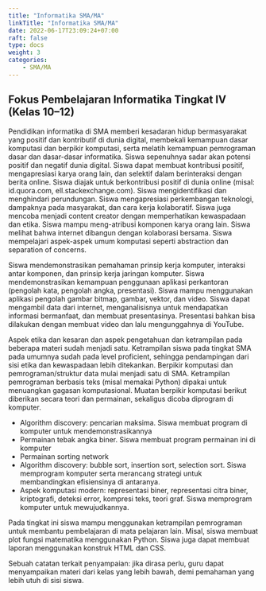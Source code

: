 ```yaml
---
title: "Informatika SMA/MA"
linkTitle: "Informatika SMA/MA"
date: 2022-06-17T23:09:24+07:00
raft: false
type: docs
weight: 3
categories:
    - SMA/MA
---
```

## Fokus Pembelajaran Informatika Tingkat IV (Kelas 10–12)
Pendidikan informatika di SMA memberi kesadaran hidup bermasyarakat yang positif dan kontributif di dunia digital, membekali kemampuan dasar komputasi dan berpikir komputasi, serta melatih kemampuan pemrograman dasar dan dasar-dasar informatika.
Siswa sepenuhnya sadar akan potensi positif dan negatif dunia digital. Siswa dapat membuat kontribusi positif, mengapresiasi karya orang lain, dan selektif dalam berinteraksi dengan berita online. Siswa diajak untuk berkontribusi positif di dunia online (misal: id.quora.com, ell.stackexchange.com). Siswa mengidentifikasi dan menghindari perundungan. Siswa mengapresiasi perkembangan teknologi, dampaknya pada masyarakat, dan cara kerja kolaboratif. Siswa juga mencoba menjadi content creator dengan memperhatikan kewaspadaan dan etika. Siswa mampu meng-atribusi komponen karya orang lain. Siswa melihat bahwa internet dibangun dengan kolaborasi bersama. Siswa mempelajari aspek-aspek umum komputasi seperti abstraction dan separation of concerns.

Siswa mendemonstrasikan pemahaman prinsip kerja komputer, interaksi antar komponen, dan prinsip kerja jaringan komputer. Siswa mendemonstrasikan kemampuan penggunaan aplikasi perkantoran (pengolah kata, pengolah angka, presentasi). Siswa mampu menggunakan aplikasi pengolah gambar bitmap, gambar, vektor, dan video. Siswa dapat mengambil data dari internet, menganalisisnya untuk mendapatkan informasi bermanfaat, dan membuat presentasinya. Presentasi bahkan bisa dilakukan dengan membuat video dan lalu mengunggahnya di YouTube.

Aspek etika dan kesaran dan aspek pengetahuan dan ketrampilan pada beberapa materi sudah menjadi satu. Ketrampilan siswa pada tingkat SMA pada umumnya sudah pada level proficient, sehingga pendampingan dari sisi etika dan kewaspadaan lebih ditekankan.
Berpikir komputasi dan pemrograman/struktur data mulai menjadi satu di SMA. Ketrampilan pemrograman berbasis teks (misal memakai Python) dipakai untuk menuangkan gagasan komputasional. Muatan berpikir komputasi berikut diberikan secara teori dan permainan, sekaligus dicoba diprogram di komputer.

- Algorithm discovery: pencarian maksima. Siswa membuat program di komputer untuk mendemonstrasikannya
- Permainan tebak angka biner. Siswa membuat program permainan ini di komputer
- Permainan sorting network
- Algorithm discovery: bubble sort, insertion sort, selection sort. Siswa memprogram komputer serta merancang strategi untuk membandingkan efisiensinya di antaranya.
- Aspek komputasi modern: representasi biner, representasi citra biner, kriptografi, deteksi error, kompresi teks, teori graf. Siswa memprogram komputer untuk mewujudkannya.

Pada tingkat ini siswa mampu menggunakan ketrampilan pemrograman untuk membantu pembelajaran di mata pelajaran lain. Misal, siswa membuat plot fungsi matematika menggunakan Python. Siswa juga dapat membuat laporan menggunakan konstruk HTML dan CSS.

Sebuah catatan terkait penyampaian: jika dirasa perlu, guru dapat menyampaikan materi dari kelas yang lebih bawah, demi pemahaman yang lebih utuh di sisi siswa.

